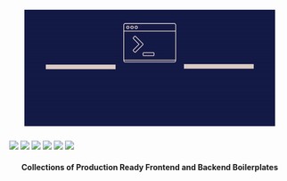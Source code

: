 <h1 align="center">
  <br>
  <a href="https://shravan20.github.io/production-ready-boilerplates/" target="_blank"><img src="assets/logo.gif" alt="logo" ></a>
</h1>

<image src="https://img.shields.io/badge/Maintained%3F-yes-green.svg"/>
<image src="https://img.shields.io/website-up-down-green-red/http/monip.org.svg"/>
<image src="http://ForTheBadge.com/images/badges/built-with-love.svg"/>
<image src="https://img.shields.io/github/forks/shravan20/production-ready-boilerplates.svg"/>
<image src="https://img.shields.io/github/stars/shravan20/production-ready-boilerplates.svg"/>
<image src="https://img.shields.io/github/license/shravan20/production-ready-boilerplates.svg"/>


<h4 align="center">Collections of Production Ready Frontend and Backend Boilerplates</h4>


